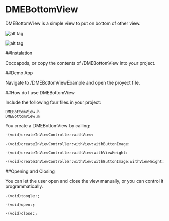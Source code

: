 DMEBottomView
=============

DMEBottomView is a simple view to put on bottom of other view.

![alt tag](https://raw.github.com/damarte/DMEBottomView/master/Screenshots/iphone.png)

![alt tag](https://raw.github.com/damarte/DMEBottomView/master/Screenshots/ipad.png)


##Instalation

Cocoapods, or copy the contents of /DMEBottomView into your project.

##Demo App

Navigate to /DMEBottomViewExample and open the proyect file.

##How do I use DMEBottomView

Include the following four files in your project:

```
DMEBottomView.h
DMEBottomView.m
```

You create a DMEBottomView by calling:

```
-(void)createInViewController:withView:

-(void)createInViewController:withView:withButtonImage:

-(void)createInViewController:withView:withViewHeight:

-(void)createInViewController:withView:withButtonImage:withViewHeight:
```

##Opening and Closing

You can let the user open and close the view manually, or you can control it programmatically.

```
-(void)toogle:;

-(void)open:;

-(void)close:;
```
